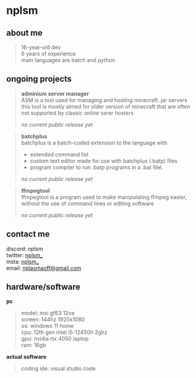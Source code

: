 # nplsm

## **about me**
> 16-year-old dev\
> 6 years of experience\
> main languages are batch and python

## **ongoing projects**
> **adminium server manager**\
> ASM is a tool used for managing and hosting minecraft .jar servers
> this tool is mostly aimed for older version of minecraft that are often not supported by
> classic online serer hosters
>
> *no current public release yet*

> **batchplus**\
> batchplus is a batch-coded extension to the language with
> - extended command list
> - custom text editor made for use with batchplus (.batp) files
> - program compiler to run .batp programs in a .bat file\
>
> *no current public release yet*

> **ffmpegtool**\
> ffmpegtool is a program used to make manipulating ffmpeg easier, without the use of command lines or editing software
>
> *no current public release yet*

## contact me
discord: nplsm\
twitter: [nplsm_](twitter.com/nplsm_)\
insta: [nplsm_](instagram.com/nplsm_)\
email: nplasmaoff@gmail.com

## hardware/software
**pc**
> model: msi gf63 12ve\
> screen: 144hz 1920x1080\
> os: windows 11 home\
> cpu: 12th gen intel i5-12450h 2ghz\
> gpu: nvidia rtx 4050 laptop\
> ram: 16gb

**actual software**
> coding ide: visual studio code

